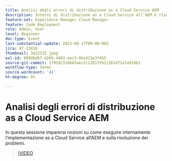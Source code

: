 ```yaml
---
title: Analisi degli errori di distribuzione as a Cloud Service AEM
description: Interni di distribuzione as a Cloud Service all’AEM e risoluzione dei problemi.
feature-set: Experience Manager Cloud Manager
feature: Code Deployment
role: Admin, User
level: Beginner
doc-type: Event
last-substantial-update: 2023-08-17T00:00:00Z
jira: KT-13816
thumbnail: 3422532.jpeg
exl-id: 8099bdbf-d26b-4483-aec3-95e313e3f455
source-git-commit: 1792dc318643aec2c12613f621361d72a7a918b1
workflow-type: tm+mt
source-wordcount: '41'
ht-degree: 0%

---
```


# Analisi degli errori di distribuzione as a Cloud Service AEM

In questa sessione imparerai nozioni su come eseguire internamente l’implementazione as a Cloud Service all’AEM e sulla risoluzione dei problemi.

>[!VIDEO](https://video.tv.adobe.com/v/3422532/?learn=on)
